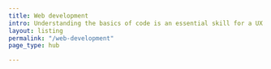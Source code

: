 ```yaml
---
title: Web development
intro: Understanding the basics of code is an essential skill for a UX designer.
layout: listing
permalink: "/web-development"
page_type: hub

---
```


